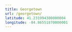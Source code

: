 ```yaml
---
title: Georgetown
url: /georgetown/
latitude: 41.231994300000004
longitude: -84.86551870000001
---
```

